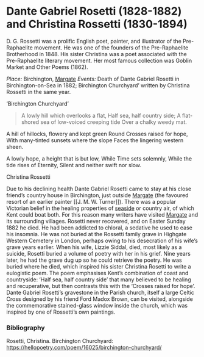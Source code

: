 # Dante Gabriel Rosetti (1828-1882) and Christina Rossetti (1830-1894)

D. G. Rossetti was a prolific English poet, painter, and illustrator of the Pre-Raphaelite movement. He was one of the founders of the Pre-Raphaelite Brotherhood in 1848. His sister Christina was a poet associated with the Pre-Raphaelite literary movement. Her most famous collection was Goblin Market and Other Poems (1862).

*Place:* Birchington, [Margate](19c-margate)
*Events:* Death of Dante Gabriel Rosetti in Birchington-on-Sea in 1882; Birchington Churchyard’ written by Christina Rossetti in the same year.

‘Birchington Churchyard’

>A lowly hill which overlooks a flat,
Half sea, half country side;
A flat-shored sea of low-voiced creeping tide
Over a chalky weedy mat.

A hill of hillocks, flowery and kept green
Round Crosses raised for hope,
With many-tinted sunsets where the slope
Faces the lingering western sheen.

A lowly hope, a height that is but low,
While Time sets solemnly,
While the tide rises of Eternity,
Silent and neither swift nor slow.

Christina Rossetti



Due to his declining health Dante Gabriel Rosetti came to stay at his close friend’s country house in Birchington, just outside [Margate](19c-margate) (the favoured resort of an earlier painter [[J. M. W. Turner]]). There was a popular Victorian belief in the healing properties of [seaside](19c-seaside) or country air, of which Kent could boat both. For this reason many writers have visited [Margate](19c-margate) and its surrounding villages. Rosetti never recovered, and on Easter Sunday 1882 he died. He had been addicted to chloral, a sedative he used to ease his insomnia. He was not buried at the Rossetti family grave in Highgate Western Cemetery in London, perhaps owing to his desecration of his wife’s grave years earlier. When his wife, Lizzie Siddal, died, most likely as a suicide, Rosetti buried a volume of poetry with her in his grief. Nine years later, he had the grave dug up so he could retrieve the poetry. He was buried where he died, which inspired his sister Christina Rosetti to write a eulogistic poem. The poem emphasises Kent’s combination of coast and countryside: ‘Half sea, half country side’ that many believed to be healing and recuperative, but then contrasts this with the ‘Crosses raised for hope’.  Dante Gabriel Rosetti’s gravestone in the Parish church, itself a large Celtic Cross designed by his friend Ford Madox Brown, can be visited, alongside the commemorative stained-glass window inside the church, which was inspired by one of Rossetti’s own paintings.


### Bibliography
Rosetti, Christina. Birchington Churchyard: https://hellopoetry.com/poem/16025/birchington-churchyard/
